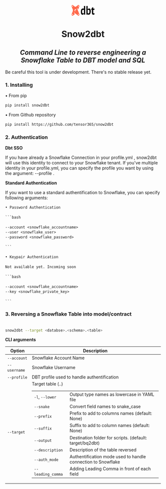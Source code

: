 <p align="center" style="vertical-align:center;">
    <img src="img/dbt.png" alt="dbtIcon" width="75" height="35" margin="auto" display="block"><br>
</p>

<h1 style="text-align:center;">Snow2dbt</h1>

<h2 style="text-align:center; font-style: italic;">Command Line to reverse engineering a Snowflake Table to DBT model and SQL</h2>


Be careful this tool is under development. There's no stable release yet.

### 1. Installing 

• From pip

```bash
pip install snow2dbt

```

• From Github repository

```bash
pip install https://github.com/tensor365/snow2dbt

```
### 2. Authentication


**Dbt SSO**

If you have already a Snowflake Connection in your profile.yml , snow2dbt will use this identity to connect to your Snowflake tenant. If you've multiple identity in your profile.yml, you can specify the profile you want by using the argument: --profile . 

**Standard Authentication**

If you want to use a standard authentification to Snowflake, you can specify following arguments: 

    • Password Authentication

    ```bash 

    --account <snowflake_accountname>
    --user <snowflake_user>
    --password <snowflake_password> 

    ```

    • Keypair Authentication

    Not available yet. Incoming soon

    ```bash

    --account <snowflake_accountname>
    --key <snowflake_private_key>

    ```

### 3. Reversing a Snowflake Table into model/contract


```bash

snow2dbt --target <databse>.<schema>.<table>

```

**CLI arguments**

| Option                | Description                                                                             |
|-----------------------|-----------------------------------------------------------------------------------------|
| `--account`           | Snowflake Account Name                                                                  |
| `--username`          | Snowflake Username                                                                      |
| `--profile`           | DBT profile used to handle authentification                                             |
| `--target`            | Target table (<database>.<schema>.<table>)                                              |
| `-l`, `--lower`       | Output type names as lowercase in YAML file                                             |
| `--snake`             | Convert field names to snake_case                                                       |
| `--prefix`            | Prefix to add to columns names (default: None)                                          |
| `--suffix`            | Suffix to add to column names (default: None)                                           |
| `--output`            | Destination folder for scripts. (default: target/bq2dbt)                                |
| `--description`       | Description of the table reversed                                                       |
| `--auth_mode`         | Authentification mode used to handle connection to Snowflake                            |
| `--leading_comma`     | Adding Leading Comma in front of each field                                             |


